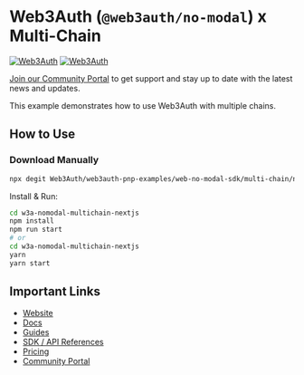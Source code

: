 # Web3Auth (`@web3auth/no-modal`) x Multi-Chain

[![Web3Auth](https://img.shields.io/badge/Web3Auth-SDK-blue)](https://web3auth.io/docs/sdk/web/no-modal/)
[![Web3Auth](https://img.shields.io/badge/Web3Auth-Community-cyan)](https://community.web3auth.io)

[Join our Community Portal](https://community.web3auth.io/) to get support and stay up to date with the latest news and updates.

This example demonstrates how to use Web3Auth with multiple chains.

## How to Use

### Download Manually

```bash
npx degit Web3Auth/web3auth-pnp-examples/web-no-modal-sdk/multi-chain/nextjs-multi-chain-no-modal-example w3a-nomodal-multichain-nextjs
```

Install & Run:

```bash
cd w3a-nomodal-multichain-nextjs
npm install
npm run start
# or
cd w3a-nomodal-multichain-nextjs
yarn
yarn start
```

## Important Links

- [Website](https://web3auth.io)
- [Docs](https://web3auth.io/docs)
- [Guides](https://web3auth.io/docs/guides)
- [SDK / API References](https://web3auth.io/docs/sdk)
- [Pricing](https://web3auth.io/pricing.html)
- [Community Portal](https://community.web3auth.io)
